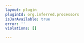 ```yaml
---
layout: plugin
pluginId: org.inferred.processors
isJarAvailable: true
error: ''
violations: []

---
```

